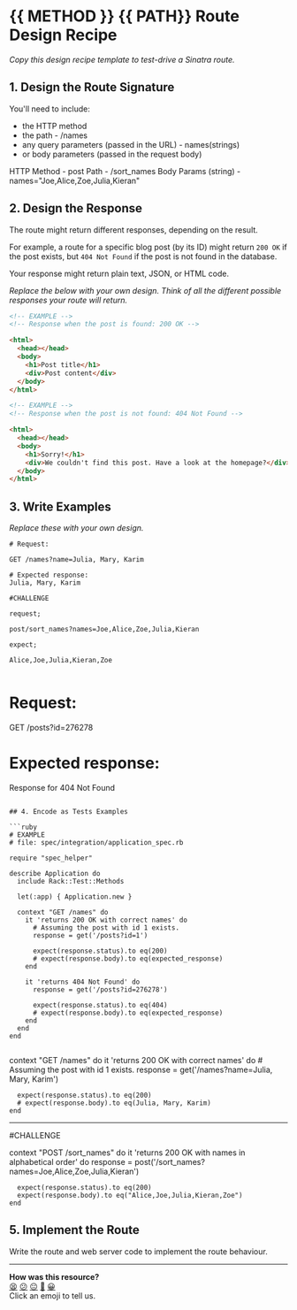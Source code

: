 # {{ METHOD }} {{ PATH}} Route Design Recipe

_Copy this design recipe template to test-drive a Sinatra route._

## 1. Design the Route Signature

You'll need to include:
  * the HTTP method
  * the path - /names
  * any query parameters (passed in the URL) - names(strings)
  * or body parameters (passed in the request body)

HTTP Method - post
Path - /sort_names
Body Params (string) - names="Joe,Alice,Zoe,Julia,Kieran"


## 2. Design the Response

The route might return different responses, depending on the result.

For example, a route for a specific blog post (by its ID) might return `200 OK` if the post exists, but `404 Not Found` if the post is not found in the database.

Your response might return plain text, JSON, or HTML code. 

_Replace the below with your own design. Think of all the different possible responses your route will return._

```html
<!-- EXAMPLE -->
<!-- Response when the post is found: 200 OK -->

<html>
  <head></head>
  <body>
    <h1>Post title</h1>
    <div>Post content</div>
  </body>
</html>
```

```html
<!-- EXAMPLE -->
<!-- Response when the post is not found: 404 Not Found -->

<html>
  <head></head>
  <body>
    <h1>Sorry!</h1>
    <div>We couldn't find this post. Have a look at the homepage?</div>
  </body>
</html>
```

## 3. Write Examples

_Replace these with your own design._

```
# Request:

GET /names?name=Julia, Mary, Karim

# Expected response:
Julia, Mary, Karim

#CHALLENGE

request;

post/sort_names?names=Joe,Alice,Zoe,Julia,Kieran

expect;

Alice,Joe,Julia,Kieran,Zoe


```
# Request:

GET /posts?id=276278

# Expected response:

Response for 404 Not Found
```

## 4. Encode as Tests Examples

```ruby
# EXAMPLE
# file: spec/integration/application_spec.rb

require "spec_helper"

describe Application do
  include Rack::Test::Methods

  let(:app) { Application.new }

  context "GET /names" do
    it 'returns 200 OK with correct names' do
      # Assuming the post with id 1 exists.
      response = get('/posts?id=1')

      expect(response.status).to eq(200)
      # expect(response.body).to eq(expected_response)
    end

    it 'returns 404 Not Found' do
      response = get('/posts?id=276278')

      expect(response.status).to eq(404)
      # expect(response.body).to eq(expected_response)
    end
  end
end


```
context "GET /names" do
    it 'returns 200 OK with correct names' do
      # Assuming the post with id 1 exists.
      response = get('/names?name=Julia, Mary, Karim')

      expect(response.status).to eq(200)
      # expect(response.body).to eq(Julia, Mary, Karim)
    end

---
#CHALLENGE

context "POST /sort_names" do
    it 'returns 200 OK with names in alphabetical order' do
      response = post('/sort_names?names=Joe,Alice,Zoe,Julia,Kieran')

      expect(response.status).to eq(200)
      expect(response.body).to eq("Alice,Joe,Julia,Kieran,Zoe")
    end

## 5. Implement the Route

Write the route and web server code to implement the route behaviour.

<!-- BEGIN GENERATED SECTION DO NOT EDIT -->

---

**How was this resource?**  
[😫](https://airtable.com/shrUJ3t7KLMqVRFKR?prefill_Repository=makersacademy%2Fweb-applications&prefill_File=resources%2Fsinatra_route_design_recipe_template.md&prefill_Sentiment=😫) [😕](https://airtable.com/shrUJ3t7KLMqVRFKR?prefill_Repository=makersacademy%2Fweb-applications&prefill_File=resources%2Fsinatra_route_design_recipe_template.md&prefill_Sentiment=😕) [😐](https://airtable.com/shrUJ3t7KLMqVRFKR?prefill_Repository=makersacademy%2Fweb-applications&prefill_File=resources%2Fsinatra_route_design_recipe_template.md&prefill_Sentiment=😐) [🙂](https://airtable.com/shrUJ3t7KLMqVRFKR?prefill_Repository=makersacademy%2Fweb-applications&prefill_File=resources%2Fsinatra_route_design_recipe_template.md&prefill_Sentiment=🙂) [😀](https://airtable.com/shrUJ3t7KLMqVRFKR?prefill_Repository=makersacademy%2Fweb-applications&prefill_File=resources%2Fsinatra_route_design_recipe_template.md&prefill_Sentiment=😀)  
Click an emoji to tell us.

<!-- END GENERATED SECTION DO NOT EDIT -->